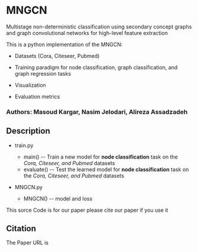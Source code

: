 # MNGCN
Multistage non-deterministic classification using secondary concept graphs and graph convolutional networks for high-level feature extraction

This is a python implementation of the MNGCN:

* Datasets (Cora, Citeseer, Pubmed)

* Training paradigm for node classification, graph classification, and graph regression tasks

* Visualization

* Evaluation metrics 

### Authors: Masoud Kargar, Nasim Jelodari, Alireza Assadzadeh

## Description

* train.py  
  * main() -- Train a new model for **node classification** task on the *Cora, Citeseer, and Pubmed* datasets
  * evaluate() -- Test the learned model for **node classification** task on the *Cora, Citeseer, and Pubmed* datasets

* MNGCN.py  
  
  * MNGCN() -- model and loss



This sorce Code is for our paper please cite our paper if you use it 

## Citation
The Paper URL is <a href="https://arxiv.org/abs/2411.06212"></a>
